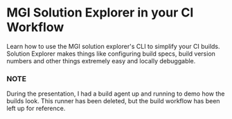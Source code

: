 # MGI Solution Explorer in your CI Workflow

Learn how to use the MGI solution explorer's CLI to simplify your CI builds. Solution Explorer makes things like configuring build specs, build version numbers and other things extremely easy and locally debuggable.

### NOTE

During the presentation, I had a build agent up and running to demo how the builds look. This runner has been deleted, but the build workflow has been left up for reference.